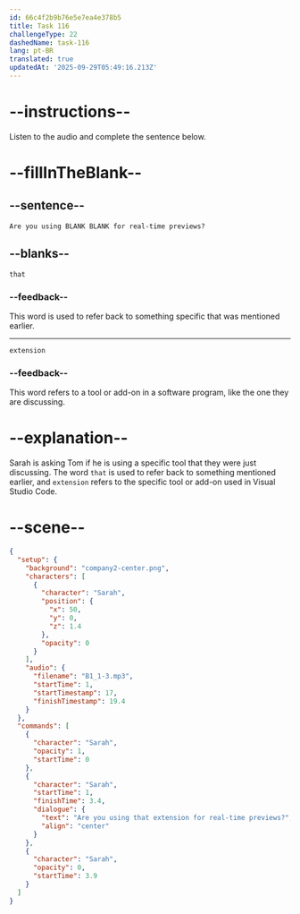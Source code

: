 ```yaml
---
id: 66c4f2b9b76e5e7ea4e378b5
title: Task 116
challengeType: 22
dashedName: task-116
lang: pt-BR
translated: true
updatedAt: '2025-09-29T05:49:16.213Z'
---
```


<!-- Audio Reference:
Sarah: Are you using that extension for real-time previews? -->

# --instructions--

Listen to the audio and complete the sentence below.

# --fillInTheBlank--

## --sentence--

`Are you using BLANK BLANK for real-time previews?`

## --blanks--

`that`

### --feedback--

This word is used to refer back to something specific that was mentioned earlier.

---

`extension`

### --feedback--

This word refers to a tool or add-on in a software program, like the one they are discussing.

# --explanation--

Sarah is asking Tom if he is using a specific tool that they were just discussing. The word `that` is used to refer back to something mentioned earlier, and `extension` refers to the specific tool or add-on used in Visual Studio Code.

# --scene--

```json
{
  "setup": {
    "background": "company2-center.png",
    "characters": [
      {
        "character": "Sarah",
        "position": {
          "x": 50,
          "y": 0,
          "z": 1.4
        },
        "opacity": 0
      }
    ],
    "audio": {
      "filename": "B1_1-3.mp3",
      "startTime": 1,
      "startTimestamp": 17,
      "finishTimestamp": 19.4
    }
  },
  "commands": [
    {
      "character": "Sarah",
      "opacity": 1,
      "startTime": 0
    },
    {
      "character": "Sarah",
      "startTime": 1,
      "finishTime": 3.4,
      "dialogue": {
        "text": "Are you using that extension for real-time previews?",
        "align": "center"
      }
    },
    {
      "character": "Sarah",
      "opacity": 0,
      "startTime": 3.9
    }
  ]
}
```
